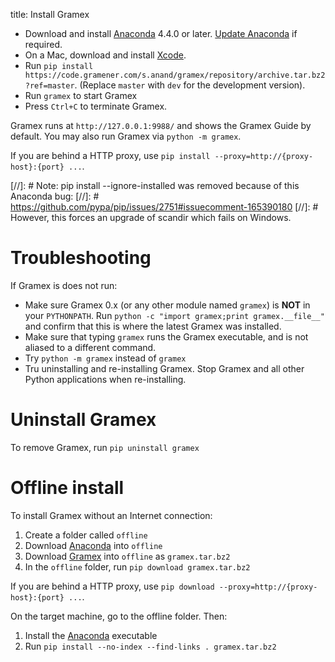 title: Install Gramex

- Download and install [Anaconda][anaconda] 4.4.0 or later. [Update Anaconda][update] if required.
- On a Mac, download and install [Xcode][xcode].
- Run `pip install https://code.gramener.com/s.anand/gramex/repository/archive.tar.bz2?ref=master`.
  (Replace ``master`` with ``dev`` for the development version).
- Run `gramex` to start Gramex
- Press `Ctrl+C` to terminate Gramex.

Gramex runs at `http://127.0.0.1:9988/` and shows the Gramex Guide by default.
You may also run Gramex via `python -m gramex`.

If you are behind a HTTP proxy, use `pip install --proxy=http://{proxy-host}:{port} ...`.

[anaconda]: http://continuum.io/downloads
[update]: http://docs.continuum.io/anaconda/install#updating-from-older-anaconda-versions
[xcode]: https://developer.apple.com/xcode/download/
[gramex]: https://code.gramener.com/s.anand/gramex/repository/archive.tar.bz2?ref=master

[//]: # Note: pip install --ignore-installed was removed because of this Anaconda bug:
[//]: # https://github.com/pypa/pip/issues/2751#issuecomment-165390180
[//]: # However, this forces an upgrade of scandir which fails on Windows.

# Troubleshooting

If Gramex is does not run:

- Make sure Gramex 0.x (or any other module named `gramex`) is **NOT** in your
  `PYTHONPATH`. Run `python -c "import gramex;print gramex.__file__"` and confirm
  that this is where the latest Gramex was installed.
- Make sure that typing `gramex` runs the Gramex executable, and is not aliased
  to a different command.
- Try `python -m gramex` instead of `gramex`
- Tru uninstalling and re-installing Gramex. Stop Gramex and all other Python
  applications when re-installing.

# Uninstall Gramex

To remove Gramex, run `pip uninstall gramex`

# Offline install

To install Gramex without an Internet connection:

1. Create a folder called `offline`
2. Download [Anaconda][anaconda] into `offline`
3. Download [Gramex][gramex] into `offline` as `gramex.tar.bz2`
4. In the `offline` folder, run `pip download gramex.tar.bz2`

If you are behind a HTTP proxy, use `pip download --proxy=http://{proxy-host}:{port} ...`.

On the target machine, go to the offline folder. Then:

1. Install the [Anaconda][anaconda] executable
2. Run `pip install --no-index --find-links . gramex.tar.bz2`
